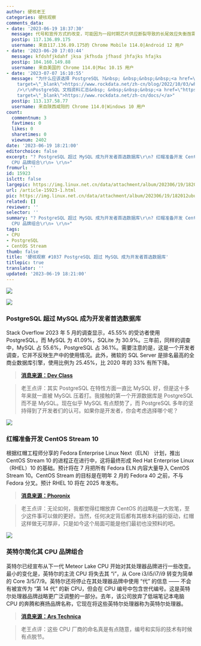 ```yaml
---
author: 硬核老王
categories: 硬核观察
comments_data:
- date: '2023-06-19 18:37:30'
  message: 代号和宣传方式的改变，可能因为一段时期芯片供应断裂导致的长尾效应失衡亟需重建。
  postip: 117.136.89.175
  username: 来自117.136.89.175的 Chrome Mobile 114.0|Android 12 用户
- date: '2023-06-20 17:03:44'
  message: kfdshfjkdahf jksa jkfhsda jfhasd jhfajks hfajks
  postip: 104.160.149.88
  username: 来自美国的 Chrome 114.0|Mac 10.15 用户
- date: '2023-07-07 16:10:55'
  message: "为什么应该选择 PostgreSQL ?&nbsp; &nbsp;&nbsp;&nbsp;<a href=\"https://www.rockdata.net/zh-cn/blog/2022/10/03/why-postgres/\"
    target=\"_blank\">https://www.rockdata.net/zh-cn/blog/2022/10/03/why-postgres/</a><br
    />\r\nPostgreSQL 文档资料汇总&nbsp; &nbsp;&nbsp;&nbsp;<a href=\"https://www.rockdata.net/zh-cn/docs/\"
    target=\"_blank\">https://www.rockdata.net/zh-cn/docs/</a>"
  postip: 113.137.58.77
  username: 来自陕西咸阳的 Chrome 114.0|Windows 10 用户
count:
  commentnum: 3
  favtimes: 0
  likes: 0
  sharetimes: 0
  viewnum: 2402
date: '2023-06-19 18:21:00'
editorchoice: false
excerpt: "? PostgreSQL 超过 MySQL 成为开发者首选数据库\r\n? 红帽准备开发 CentOS Stream 10\r\n? 英特尔简化其
  CPU 品牌组合\r\n» \r\n»"
fromurl: ''
id: 15923
islctt: false
largepic: https://img.linux.net.cn/data/attachment/album/202306/19/182012ubutnlzu2bbloap6.jpg
url: /article-15923-1.html
pic: https://img.linux.net.cn/data/attachment/album/202306/19/182012ubutnlzu2bbloap6.jpg.thumb.jpg
related: []
reviewer: ''
selector: ''
summary: "? PostgreSQL 超过 MySQL 成为开发者首选数据库\r\n? 红帽准备开发 CentOS Stream 10\r\n? 英特尔简化其
  CPU 品牌组合\r\n» \r\n»"
tags:
- CPU
- PostgreSQL
- CentOS Stream
thumb: false
title: '硬核观察 #1037 PostgreSQL 超过 MySQL 成为开发者首选数据库'
titlepic: true
translator: ''
updated: '2023-06-19 18:21:00'
---
```


![](https://img.linux.net.cn/data/attachment/album/202306/19/182012ubutnlzu2bbloap6.jpg)


![](https://img.linux.net.cn/data/attachment/album/202306/19/182022vaooooealev286y6.jpg)


### PostgreSQL 超过 MySQL 成为开发者首选数据库


Stack Overflow 2023 年 5 月的调查显示，45.55% 的受访者使用 PostgreSQL，而 MySQL 为 41.09%，SQLite 为 30.9%。三年前，同样的调查中，MySQL 占 55.6%，PostgreSQL 占 36.1%。需要注意的是，这是一个开发者调查，它并不反映生产中的使用情况。此外，微软的 SQL Server 是排名最高的全商业数据库引擎，使用比例为 25.45%，比 2020 年的 33% 有所下降。



> 
> **[消息来源：Dev Class](https://devclass.com/2023/06/13/postgresql-now-top-developer-choice-ahead-of-mysql-according-to-massive-new-survey/)**
> 
> 
> 



> 
> 老王点评：其实 PostgreSQL 在特性方面一直比 MySQL 好，但是这十多年来就一直被 MySQL 压着打。我接触的第一个开源数据库是 PostgreSQL 而不是 MySQL。现在似乎 MySQL 有点颓势了，而 PostgreSQL 多年的坚持得到了开发者们的认可。如果你是开发者，你会考虑选择哪个呢？
> 
> 
> 


![](https://img.linux.net.cn/data/attachment/album/202306/19/182038dqwywk3dm8zuakch.jpg)


### 红帽准备开发 CentOS Stream 10


根据红帽工程师分享的 Fedora Enterprise Linux Next（ELN） 计划，推出 CentOS Stream 10 的进程正在进行中，这将最终形成 Red Hat Enterprise Linux（RHEL）10 的基础。预计将在 7 月把所有 Fedora ELN 内容大量导入 CentOS Stream 10。CentOS Stream 的目标是在明年 2 月的 Fedora 40 之前，不与 Fedora 分叉。预计 RHEL 10 将在 2025 年发布。



> 
> **[消息来源：Phoronix](https://www.phoronix.com/news/CentOS-Stream-10-Start)**
> 
> 
> 



> 
> 老王点评：无论如何，我都觉得红帽放弃 CentOS 的战略是一大败笔，至少这件事可以做的更好。当然，任何决定背后都有其根本利益的驱动，红帽这样做无可厚非，只是如今这个局面可能是他们最初也没预料的吧。
> 
> 
> 


![](https://img.linux.net.cn/data/attachment/album/202306/19/182053eybejq53v8ewgmfy.jpg)


### 英特尔简化其 CPU 品牌组合


英特尔已经宣布从下一代 Meteor Lake CPU 开始对其处理器品牌进行一些改变。最小的变化是，英特尔的主流 CPU 将失去其 “i”，从 Core i3/i5/i7/i9 转变为简单的 Core 3/5/7/9。英特尔还将停止在其处理器品牌中使用 “代” 的信息 —— 不会有被宣传为 “第 14 代” 的新 CPU，但会在 CPU 编号中包含世代编号。这是英特尔处理器品牌战略更广泛调整的一部分。去年，该公司放弃了低端笔记本电脑 CPU 的奔腾和赛扬品牌名称，它现在将这些英特尔处理器称为英特尔处理器。



> 
> **[消息来源：Ars Technica](https://arstechnica.com/gadgets/2023/06/next-gen-core-and-core-ultra-cpus-lose-an-i-as-intel-shuffles-its-branding/)**
> 
> 
> 



> 
> 老王点评：这些 CPU 厂商的命名真是有点随意，编号和实际的技术有时候有点脱节。
> 
> 
>